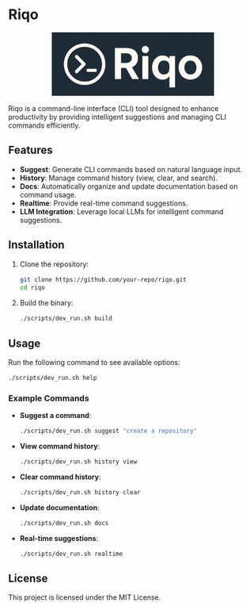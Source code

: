 # Riqo

<center>
<img height="128px" src="docs/logo.png">
</center>

Riqo is a command-line interface (CLI) tool designed to enhance productivity by providing intelligent suggestions and managing CLI commands efficiently.

## Features

- **Suggest**: Generate CLI commands based on natural language input.
- **History**: Manage command history (view, clear, and search).
- **Docs**: Automatically organize and update documentation based on command usage.
- **Realtime**: Provide real-time command suggestions.
- **LLM Integration**: Leverage local LLMs for intelligent command suggestions.

## Installation

1. Clone the repository:
   ```bash
   git clone https://github.com/your-repo/riqo.git
   cd riqo
   ```

2. Build the binary:
   ```bash
   ./scripts/dev_run.sh build
   ```

## Usage

Run the following command to see available options:
```bash
./scripts/dev_run.sh help
```

### Example Commands

- **Suggest a command**:
  ```bash
  ./scripts/dev_run.sh suggest "create a repository"
  ```

- **View command history**:
  ```bash
  ./scripts/dev_run.sh history view
  ```

- **Clear command history**:
  ```bash
  ./scripts/dev_run.sh history clear
  ```

- **Update documentation**:
  ```bash
  ./scripts/dev_run.sh docs
  ```

- **Real-time suggestions**:
  ```bash
  ./scripts/dev_run.sh realtime
  ```

## License

This project is licensed under the MIT License.
